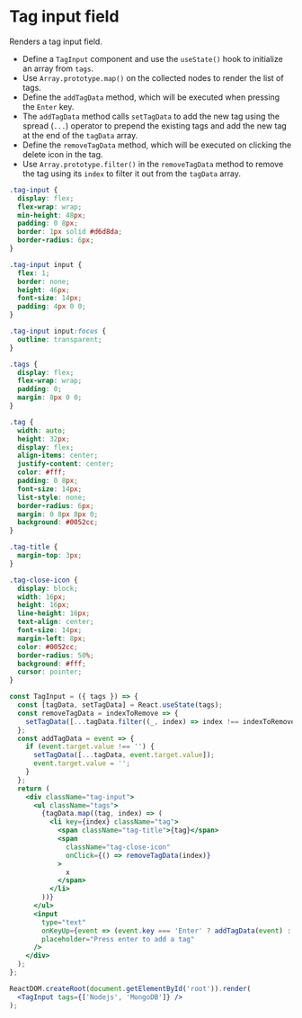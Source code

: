 # Tag input field

Renders a tag input field.

* Define a `TagInput` component and use the `useState()` hook to initialize an array from `tags`.
* Use `Array.prototype.map()` on the collected nodes to render the list of tags.
* Define the `addTagData` method, which will be executed when pressing the `Enter` key.
* The `addTagData` method calls `setTagData` to add the new tag using the spread (`...`) operator to prepend the existing tags and add the new tag at the end of the `tagData` array.
* Define the `removeTagData` method, which will be executed on clicking the delete icon in the tag.
* Use `Array.prototype.filter()` in the `removeTagData` method to remove the tag using its `index` to filter it out from the `tagData` array.

```css
.tag-input {
  display: flex;
  flex-wrap: wrap;
  min-height: 48px;
  padding: 0 8px;
  border: 1px solid #d6d8da;
  border-radius: 6px;
}

.tag-input input {
  flex: 1;
  border: none;
  height: 46px;
  font-size: 14px;
  padding: 4px 0 0;
}

.tag-input input:focus {
  outline: transparent;
}

.tags {
  display: flex;
  flex-wrap: wrap;
  padding: 0;
  margin: 8px 0 0;
}

.tag {
  width: auto;
  height: 32px;
  display: flex;
  align-items: center;
  justify-content: center;
  color: #fff;
  padding: 0 8px;
  font-size: 14px;
  list-style: none;
  border-radius: 6px;
  margin: 0 8px 8px 0;
  background: #0052cc;
}

.tag-title {
  margin-top: 3px;
}

.tag-close-icon {
  display: block;
  width: 16px;
  height: 16px;
  line-height: 16px;
  text-align: center;
  font-size: 14px;
  margin-left: 8px;
  color: #0052cc;
  border-radius: 50%;
  background: #fff;
  cursor: pointer;
}
```

```jsx
const TagInput = ({ tags }) => {
  const [tagData, setTagData] = React.useState(tags);
  const removeTagData = indexToRemove => {
    setTagData([...tagData.filter((_, index) => index !== indexToRemove)]);
  };
  const addTagData = event => {
    if (event.target.value !== '') {
      setTagData([...tagData, event.target.value]);
      event.target.value = '';
    }
  };
  return (
    <div className="tag-input">
      <ul className="tags">
        {tagData.map((tag, index) => (
          <li key={index} className="tag">
            <span className="tag-title">{tag}</span>
            <span
              className="tag-close-icon"
              onClick={() => removeTagData(index)}
            >
              x
            </span>
          </li>
        ))}
      </ul>
      <input
        type="text"
        onKeyUp={event => (event.key === 'Enter' ? addTagData(event) : null)}
        placeholder="Press enter to add a tag"
      />
    </div>
  );
};
```

```jsx
ReactDOM.createRoot(document.getElementById('root')).render(
  <TagInput tags={['Nodejs', 'MongoDB']} />
);
```
